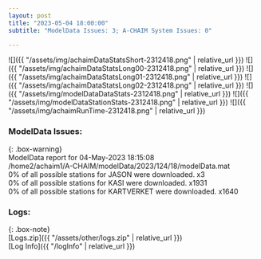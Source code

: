 ```yaml
---
layout: post
title: "2023-05-04 18:00:00"
subtitle: "ModelData Issues: 3; A-CHAIM System Issues: 0"

---
```


![]({{ "/assets/img/achaimDataStatsShort-2312418.png" | relative_url }})
![]({{ "/assets/img/achaimDataStatsLong00-2312418.png" | relative_url }})
![]({{ "/assets/img/achaimDataStatsLong01-2312418.png" | relative_url }})
![]({{ "/assets/img/achaimDataStatsLong02-2312418.png" | relative_url }})
![]({{ "/assets/img/modelDataDataStats-2312418.png" | relative_url }})
![]({{ "/assets/img/modelDataStationStats-2312418.png" | relative_url }})
![]({{ "/assets/img/achaimRunTime-2312418.png" | relative_url }})


### ModelData Issues:  
  
{: .box-warning}  
 ModelData report for 04-May-2023 18:15:08   
 /home2/achaim1/A-CHAIM/modelData/2023/124/18/modelData.mat   
 0% of all possible stations for JASON were downloaded. x3   
 0% of all possible stations for KASI were downloaded. x1931   
 0% of all possible stations for KARTVERKET were downloaded. x1640   
  


### Logs:  
  
{: .box-note}  
[Logs.zip]({{ "/assets/other/logs.zip" | relative_url }})  
[Log Info]({{ "/logInfo" | relative_url }})  
